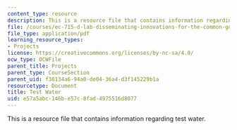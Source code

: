 ```yaml
---
content_type: resource
description: This is a resource file that contains information regarding test water.
file: /courses/ec-715-d-lab-disseminating-innovations-for-the-common-good-spring-2007/e57a5abc146be57c8fad4975516d8077_MITEC_715S07_testwater.pdf
file_type: application/pdf
learning_resource_types:
- Projects
license: https://creativecommons.org/licenses/by-nc-sa/4.0/
ocw_type: OCWFile
parent_title: Projects
parent_type: CourseSection
parent_uid: f30134a6-94a0-de04-36a4-d3f145229b1a
resourcetype: Document
title: Test Water
uid: e57a5abc-146b-e57c-8fad-4975516d8077
---
```

This is a resource file that contains information regarding test water.